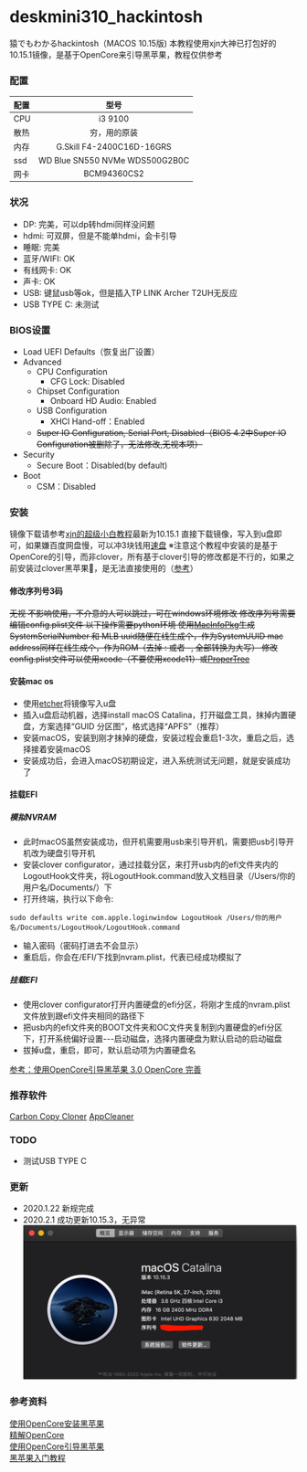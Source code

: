 
# deskmini310_hackintosh
猿でもわかるhackintosh（MACOS 10.15版)
本教程使用xjn大神已打包好的10.15.1镜像，是基于OpenCore来引导黑苹果，教程仅供参考

### 配置

| 配置 | 型号 |
|:-----------|:------------:|
| CPU       |     i3 9100     |
| 散热       |     穷，用的原装     |
| 内存     |    G.Skill F4-2400C16D-16GRS    |
| ssd       |     WD Blue SN550 NVMe WDS500G2B0C     |
| 网卡         |      BCM94360CS2      |

### 状况

* DP: 完美，可以dp转hdmi同样没问题
* hdmi: 可双屏，但是不能单hdmi，会卡引导
* 睡眠: 完美
* 蓝牙/WIFI: OK
* 有线网卡: OK
* 声卡: OK
* USB: 键鼠usb等ok，但是插入TP LINK Archer T2UH无反应
* USB TYPE C: 未测试

### BIOS设置

* Load UEFI Defaults（恢复出厂设置）
* Advanced
  * CPU Configuration
    * CFG Lock: Disabled
  * Chipset Configuration
    * Onboard HD Audio: Enabled
  * USB Configuration
    * XHCI Hand-off：Enabled
  * ~~Super IO Configuration, Serial Port, Disabled（BIOS 4.2中Super IO Configuration被删除了，无法修改,无视本项）~~
* Security
  * Secure Boot：Disabled(by default)
* Boot
  * CSM：Disabled

### 安装
镜像下载请参考[xjn的超级小白教程](https://blog.xjn819.com/?p=7#comment-464)最新为10.15.1
直接下载镜像，写入到u盘即可，如果嫌百度网盘慢，可以冲3块钱用[速盘](https://www.speedpan.com/)
※注意这个教程中安装的是基于OpenCore的引导，而非clover，所有基于clover引导的修改都是不行的，如果之前安装过clover黑苹果🍎，是无法直接使用的（[参考](https://blog.daliansky.net/OpenCore-BootLoader.html)）
#### 修改序列号3码
~~无视
不影响使用，不介意的人可以跳过，可在windows环境修改
修改序列号需要编辑config.plist文件
以下操作需要python环境
使用[MacInfoPkg](https://github.com/acidanthera/MacInfoPkg/releases)生成SystemSerialNumber 和 MLB
uuid随便在线生成个，作为SystemUUID
mac address同样在线生成个，作为ROM（去掉 : 或者 -, 全部转换为大写）
修改config.plist文件可以使用xcode（不要使用xcode11）或[ProperTree](https://github.com/corpnewt/ProperTree)~~
#### 安装mac os
* 使用[etcher](https://www.balena.io/etcher/)将镜像写入u盘
* 插入u盘启动机器，选择install macOS Catalina，打开磁盘工具，抹掉内置硬盘，方案选择“GUID 分区图”，格式选择“APFS”（推荐）
* 安装macOS，安装到刚才抹掉的硬盘，安装过程会重启1-3次，重启之后，选择接着安装macOS
* 安装成功后，会进入macOS初期设定，进入系统测试无问题，就是安装成功了

#### 挂载EFI
##### 模拟NVRAM
* 此时macOS虽然安装成功，但开机需要用usb来引导开机，需要把usb引导开机改为硬盘引导开机
* 安装clover configurator，通过挂载分区，来打开usb内的efi文件夹内的LogoutHook文件夹，将LogoutHook.command放入文档目录（/Users/你的用户名/Documents/）下
* 打开终端，执行以下命令:
```
sudo defaults write com.apple.loginwindow LogoutHook /Users/你的用户名/Documents/LogoutHook/LogoutHook.command
```
* 输入密码（密码打进去不会显示）
* 重启后，你会在/EFI/下找到nvram.plist，代表已经成功模拟了

##### 挂载EFI
* 使用clover configurator打开内置硬盘的efi分区，将刚才生成的nvram.plist文件放到跟efi文件夹相同的路径下
* 把usb内的efi文件夹的BOOT文件夹和OC文件夹复制到内置硬盘的efi分区下，打开系统偏好设置---启动磁盘，选择内置硬盘为默认启动的启动磁盘
* 拔掉u盘，重启，即可，默认启动项为内置硬盘名

[参考：使用OpenCore引导黑苹果 3.0 OpenCore 完善](https://blog.xjn819.com/?p=543)

### 推荐软件
[Carbon Copy Cloner](https://bombich.com/ja)
[AppCleaner](https://freemacsoft.net/appcleaner/)

### TODO
* 测试USB TYPE C


### 更新
* 2020.1.22 新规完成
* 2020.2.1 成功更新10.15.3，无异常
![avatar](https://github.com/paigupai/deskmini310_hackintosh/raw/master/image/10.15.3.png)

### 参考资料
[使用OpenCore安装黑苹果](https://github.com/cattyhouse/oc-guide)  
[精解OpenCore](https://blog.daliansky.net/OpenCore-BootLoader.html)  
[使用OpenCore引导黑苹果](https://blog.xjn819.com/?p=543)  
[黑苹果入门教程](https://sleele.com/2019/07/14/gettingstartedtutorial/)  
